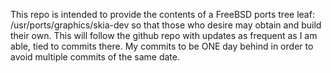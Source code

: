 This repo is intended to provide the contents of a FreeBSD ports tree leaf: /usr/ports/graphics/skia-dev so that those who desire may obtain and build their own.  This will follow the github repo with updates as frequent as I am able, tied to commits there.  My commits to be ONE day behind in order to avoid multiple commits of the same date.
